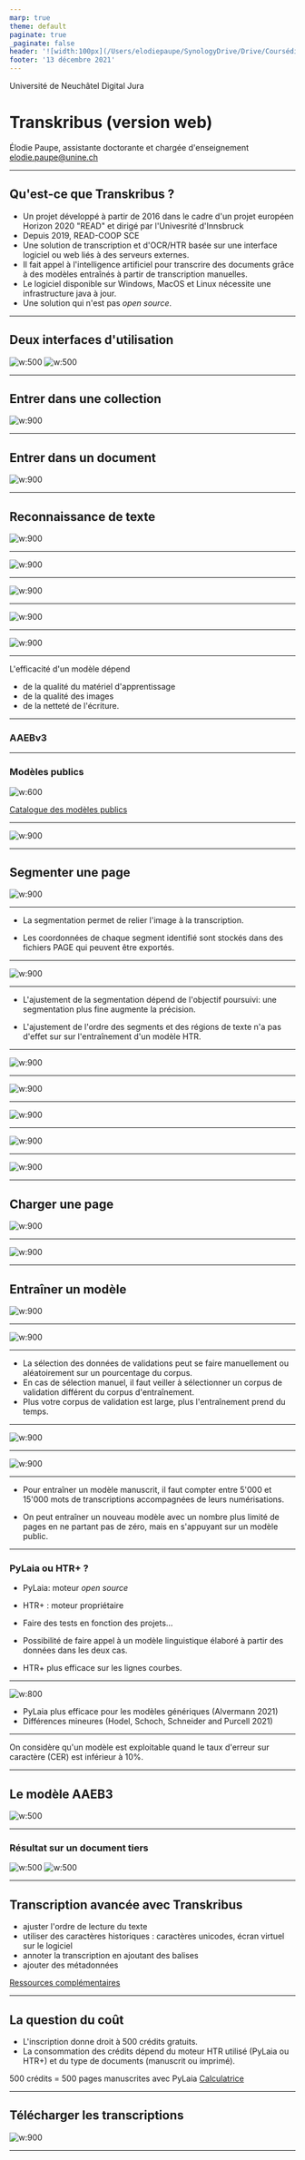 ```yaml
---
marp: true
theme: default
paginate: true
_paginate: false
header: '![width:100px](/Users/elodiepaupe/SynologyDrive/Drive/Coursédition2020/malit_génétique_2021/images/logo_unine.jpg)'
footer: '13 décembre 2021'
---
```

Université de Neuchâtel
Digital Jura

# Transkribus (version web)

Élodie Paupe, assistante doctorante et chargée d'enseignement
elodie.paupe@unine.ch

---

## Qu'est-ce que Transkribus ? 
* Un projet développé à partir de 2016 dans le cadre d'un projet européen Horizon 2020 "READ" et dirigé par l'Univesrité d'Innsbruck 
* Depuis 2019, READ-COOP SCE
* Une solution de transcription et d'OCR/HTR basée sur une interface logiciel ou web liés à des serveurs externes. 
* Il fait appel à l'intelligence artificiel pour transcrire des documents grâce à des modèles entraînés à partir de transcription manuelles.
* Le logiciel disponible sur Windows, MacOS et Linux nécessite une infrastructure java à jour. 
* Une solution qui n'est pas _open source_.


---
## Deux interfaces d'utilisation

![w:500](images/interface_accueil.png) ![w:500](images/interface_accueil.png)

---
## Entrer dans une collection
![w:900](images/interface_collection.png)

---
## Entrer dans un document 
![w:900](images/interface_documents.png)

---
## Reconnaissance de texte
![w:900](images/document_segmenté.png)

---
![w:900](images/document_segmenté2.png)

---
![w:900](images/HTR.png)

---
![w:900](images/HTR2.png)

---
![w:900](images/jobstart.png)

---
L'efficacité d'un modèle dépend 
* de la qualité du matériel d'apprentissage 
* de la qualité des images 
* de la netteté de l'écriture.

---
### AAEBv3

---
### Modèles publics
![w:600](images/modeles.png)

[Catalogue des modèles publics](https://readcoop.eu/transkribus/public-models/)

---
![w:900](images/HTR_correction.png)

---
## Segmenter une page 
![w:900](images/segmentation.png)

---
* La segmentation permet de relier l'image à la transcription. 

* Les coordonnées de chaque segment identifié sont stockés dans des fichiers PAGE qui peuvent être exportés. 

---
![w:900](images/layout_corriger.png)

---
* L'ajustement de la segmentation dépend de l'objectif poursuivi: une segmentation plus fine augmente la précision.  

* L'ajustement de l'ordre des segments et des régions de texte n'a pas d'effet sur sur l'entraînement d'un modèle HTR. 

---
![w:900](images/ajouter_ligne.png)

---
![w:900](images/corriger_ligne.png)

---
![w:900](images/supprimer_ligne.png)

---
![w:900](images/supprimer_ligne2.png)

---
![w:900](images/HTR_alternatif.png)

---
## Charger une page
![w:900](images/ajouter_document.png)

---
![w:900](images/ajouter_document2.png)

---
## Entraîner un modèle
![w:900](images/training.png)

---
![w:900](images/training1.png)

---
* La sélection des données de validations peut se faire manuellement ou aléatoirement sur un pourcentage du corpus. 
* En cas de sélection manuel, il faut veiller à sélectionner un corpus de validation différent du corpus d'entraînement. 
* Plus votre corpus de validation est large, plus l'entraînement prend du temps. 

---
![w:900](images/training2.png)

---
![w:900](images/training3.png)

---
* Pour entraîner un modèle manuscrit, il faut compter entre 5'000 et 15'000 mots de transcriptions accompagnées de leurs numérisations. 

* On peut entraîner un nouveau modèle avec un nombre plus limité de pages en ne partant pas de zéro, mais en s'appuyant sur un modèle public.

---
### PyLaia ou HTR+ ? 
* PyLaia: moteur _open source_ 
* HTR+ : moteur propriétaire

* Faire des tests en fonction des projets...
* Possibilité de faire appel à un modèle linguistique élaboré à partir des données dans les deux cas. 
* HTR+ plus efficace sur les lignes courbes. 

---
![w:800](images/3_HTR-vs.-PyLaia_German-Kurrent.jpeg)
* PyLaia plus efficace pour les modèles génériques (Alvermann 2021)
* Différences mineures (Hodel, Schoch, Schneider and Purcell 2021)

--- 
On considère qu'un modèle est exploitable quand le taux d'erreur sur caractère (CER) est inférieur à 10%. 

---
## Le modèle AAEB3
![w:500](images/log_AAEB_PyLaia.png)

---
### Résultat sur un document tiers
![w:500](images/log_AAEB3tiersLM.png) ![w:500](images/log_AAEB3tiersnone.png)

---
## Transcription avancée avec Transkribus
* ajuster l'ordre de lecture du texte
* utiliser des caractères historiques : caractères unicodes, écran virtuel sur le logiciel
* annoter la transcription en ajoutant des balises 
* ajouter des métadonnées

[Ressources complémentaires](https://readcoop.eu/transkribus/resources/how-to-guides/)

---
## La question du coût 
* L'inscription donne droit à 500 crédits gratuits. 
* La consommation des crédits dépend du moteur HTR utilisé (PyLaia ou HTR+) et du type de documents (manuscrit ou imprimé).

500 crédits = 500 pages manuscrites avec PyLaia
[Calculatrice](https://readcoop.eu/transkribus/credits/)


---
## Télécharger les transcriptions
![w:900](images/download.png)

---